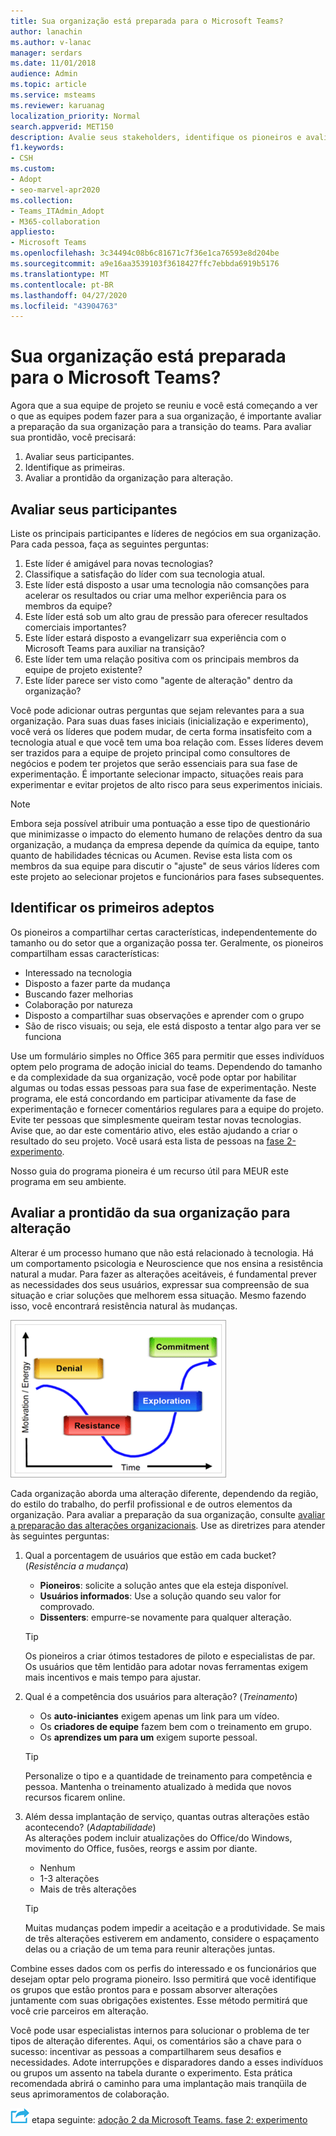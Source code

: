 ```yaml
---
title: Sua organização está preparada para o Microsoft Teams?
author: lanachin
ms.author: v-lanac
manager: serdars
ms.date: 11/01/2018
audience: Admin
ms.topic: article
ms.service: msteams
ms.reviewer: karuanag
localization_priority: Normal
search.appverid: MET150
description: Avalie seus stakeholders, identifique os pioneiros e avalie se a sua organização está pronta para a transição para o Microsoft Teams.
f1.keywords:
- CSH
ms.custom:
- Adopt
- seo-marvel-apr2020
ms.collection:
- Teams_ITAdmin_Adopt
- M365-collaboration
appliesto:
- Microsoft Teams
ms.openlocfilehash: 3c34494c08b6c81671c7f36e1ca76593e8d204be
ms.sourcegitcommit: a9e16aa3539103f3618427ffc7ebbda6919b5176
ms.translationtype: MT
ms.contentlocale: pt-BR
ms.lasthandoff: 04/27/2020
ms.locfileid: "43904763"
---
```

# <a name="how-ready-is-your-organization-for-microsoft-teams"></a>Sua organização está preparada para o Microsoft Teams?

Agora que a sua equipe de projeto se reuniu e você está começando a ver o que as equipes podem fazer para a sua organização, é importante avaliar a preparação da sua organização para a transição do teams. Para avaliar sua prontidão, você precisará:

1. Avaliar seus participantes.
2. Identifique as primeiras.
3. Avaliar a prontidão da organização para alteração. 

## <a name="assess-your-stakeholders"></a>Avaliar seus participantes

Liste os principais participantes e líderes de negócios em sua organização. Para cada pessoa, faça as seguintes perguntas:
 
1. Este líder é amigável para novas tecnologias?
2. Classifique a satisfação do líder com sua tecnologia atual.
3. Este líder está disposto a usar uma tecnologia não comsanções para acelerar os resultados ou criar uma melhor experiência para os membros da equipe?
4. Este líder está sob um alto grau de pressão para oferecer resultados comerciais importantes? 
5. Este líder estará disposto a evangelizarr sua experiência com o Microsoft Teams para auxiliar na transição?
6. Este líder tem uma relação positiva com os principais membros da equipe de projeto existente?
7. Este líder parece ser visto como "agente de alteração" dentro da organização?  

Você pode adicionar outras perguntas que sejam relevantes para a sua organização. Para suas duas fases iniciais (inicialização e experimento), você verá os líderes que podem mudar, de certa forma insatisfeito com a tecnologia atual e que você tem uma boa relação com. Esses líderes devem ser trazidos para a equipe de projeto principal como consultores de negócios e podem ter projetos que serão essenciais para sua fase de experimentação. É importante selecionar impacto, situações reais para experimentar e evitar projetos de alto risco para seus experimentos iniciais.
   
> [!NOTE]
> Embora seja possível atribuir uma pontuação a esse tipo de questionário que minimizasse o impacto do elemento humano de relações dentro da sua organização, a mudança da empresa depende da química da equipe, tanto quanto de habilidades técnicas ou Acumen. Revise esta lista com os membros da sua equipe para discutir o "ajuste" de seus vários líderes com este projeto ao selecionar projetos e funcionários para fases subsequentes. 

## <a name="identify-early-adopters"></a>Identificar os primeiros adeptos

Os pioneiros a compartilhar certas características, independentemente do tamanho ou do setor que a organização possa ter. Geralmente, os pioneiros compartilham essas características:

- Interessado na tecnologia
- Disposto a fazer parte da mudança
- Buscando fazer melhorias
- Colaboração por natureza
- Disposto a compartilhar suas observações e aprender com o grupo
- São de risco visuais; ou seja, ele está disposto a tentar algo para ver se funciona

Use um formulário simples no Office 365 para permitir que esses indivíduos optem pelo programa de adoção inicial do teams. Dependendo do tamanho e da complexidade da sua organização, você pode optar por habilitar algumas ou todas essas pessoas para sua fase de experimentação. Neste programa, ele está concordando em participar ativamente da fase de experimentação e fornecer comentários regulares para a equipe do projeto. Evite ter pessoas que simplesmente queiram testar novas tecnologias. Avise que, ao dar este comentário ativo, eles estão ajudando a criar o resultado do seu projeto. Você usará esta lista de pessoas na [fase 2-experimento](teams-adoption-phase2-experiment.md).

Nosso guia do programa pioneira é um recurso útil para MEUR este programa em seu ambiente.  
 
## <a name="assess-your-organizations-readiness-for-change"></a>Avaliar a prontidão da sua organização para alteração

Alterar é um processo humano que não está relacionado à tecnologia. Há um comportamento psicologia e Neuroscience que nos ensina a resistência natural a mudar. Para fazer as alterações aceitáveis, é fundamental prever as necessidades dos seus usuários, expressar sua compreensão de sua situação e criar soluções que melhorem essa situação. Mesmo fazendo isso, você encontrará resistência natural às mudanças.  

![Gráfico ilustrando a resistência a alterar](media/teams-adoption-resistance.png)

Cada organização aborda uma alteração diferente, dependendo da região, do estilo do trabalho, do perfil profissional e de outros elementos da organização. Para avaliar a preparação da sua organização, consulte [avaliar a preparação das alterações organizacionais](upgrade-org-change-readiness.md). Use as diretrizes para atender às seguintes perguntas:

1. Qual a porcentagem de usuários que estão em cada bucket? (*Resistência a mudança*)
    - **Pioneiros**: solicite a solução antes que ela esteja disponível.
    - **Usuários informados**: Use a solução quando seu valor for comprovado.
    - **Dissenters**: empurre-se novamente para qualquer alteração.
    
   > [!TIP]
   > Os pioneiros a criar ótimos testadores de piloto e especialistas de par. Os usuários que têm lentidão para adotar novas ferramentas exigem mais incentivos e mais tempo para ajustar. 

2. Qual é a competência dos usuários para alteração? (*Treinamento*)
    - Os **auto-iniciantes** exigem apenas um link para um vídeo.
    - Os **criadores de equipe** fazem bem com o treinamento em grupo.
    - Os **aprendizes um para um** exigem suporte pessoal.

    > [!TIP]
    > Personalize o tipo e a quantidade de treinamento para competência e pessoa. Mantenha o treinamento atualizado à medida que novos recursos ficarem online.

3. Além dessa implantação de serviço, quantas outras alterações estão acontecendo? (*Adaptabilidade*) <br/>As alterações podem incluir atualizações do Office/do Windows, movimento do Office, fusões, reorgs e assim por diante.
    - Nenhum
    - 1-3 alterações
    - Mais de três alterações
 
    > [!TIP] 
    > Muitas mudanças podem impedir a aceitação e a produtividade. Se mais de três alterações estiverem em andamento, considere o espaçamento delas ou a criação de um tema para reunir alterações juntas.  

Combine esses dados com os perfis do interessado e os funcionários que desejam optar pelo programa pioneiro. Isso permitirá que você identifique os grupos que estão prontos para e possam absorver alterações juntamente com suas obrigações existentes. Esse método permitirá que você crie parceiros em alteração.

Você pode usar especialistas internos para solucionar o problema de ter tipos de alteração diferentes. Aqui, os comentários são a chave para o sucesso: incentivar as pessoas a compartilharem seus desafios e necessidades. Adote interrupções e disparadores dando a esses indivíduos ou grupos um assento na tabela durante o experimento. Esta prática recomendada abrirá o caminho para uma implantação mais tranqüila de seus aprimoramentos de colaboração.  

![Um ícone que representa a próxima](media/teams-adoption-next-icon.png) etapa seguinte: [adoção 2 da Microsoft Teams. fase 2: experimento](teams-adoption-phase2-experiment.md) 
